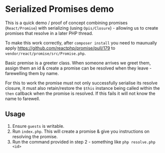# Serialized Promises demo

This is a quick demo / proof of concept combining promises (`React/Promise`) with serializing (using `Opis/Closure`) - allowing us to create promises that resolve in a later PHP thread.

To make this work correctly, after `composer install` you need to maunually apply https://github.com/reactphp/promise/pull/179 to `vendor/react/promise/src/Promise.php`.

Basic premise is a greeter class. When someone arrives we greet them, assign them an id & create a promise can be resolved when they leave - farewelling them by name.

For this to work the promise must not only successfully serialise its resolve closure, it must also retain/restore the `$this` instance being called within the `then` callback when the promise is resolved. If this fails it will not know the name to farewell.

## Usage

1. Ensure `guests` is writable.
2. Run `index.php`. This will create a promise & give you instructions on resolving the promise.
3. Run the command provided in step 2 - something like `php resolve.php <id>`